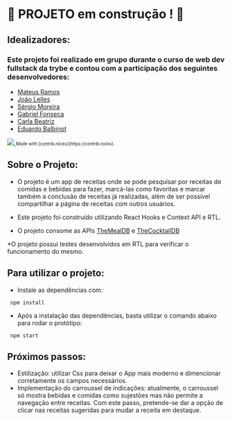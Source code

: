 # :construction: PROJETO em construção ! :construction:

## Idealizadores:
### Este projeto foi realizado em grupo durante o curso de web dev fullstack da trybe e contou com a participação dos seguintes desenvolvedores:
* [Mateus Ramos](https://github.com/mateusDMRamos)
* [João Lelles](https://github.com/joaolelles)
* [Sérgio Moreira](https://github.com/sergiomoreirasjr)
* [Gabriel Fonseca](https://github.com/GabrielFonseca13)
* [Carla Beatriz](https://github.com/carlabeatrizr)
* [Eduardo Balbinot](https://github.com/EduardoBalbinot)

<a href="https://github.com/mateusDMRamos/app_de_receitas/graphs/contributors">
  <img src="https://contrib.rocks/image?repo=mateusDMRamos/app_de_receitas" />
</a>
<font size="1"> Made with [contrib.rocks](https://contrib.rocks). </font>



## Sobre o Projeto:
 * O projeto é um app de receitas onde se pode pesquisar por receitas de comidas e bebidas para fazer, marcá-las como favoritas e marcar também a conclusão de receitas já realizadas, além de ser possível compartilhar a página de receitas com outros usuários.

 * Este projeto foi construído utilizando React Hooks e Context API e RTL.

 * O projeto consome as APIs [TheMealDB](https://www.themealdb.com/) e [TheCocktailDB](https://www.thecocktaildb.com/api.php)
 
 *O projeto possui testes desenvolvidos em RTL para verificar o funcionamento do mesmo.

## Para utilizar o projeto:
 * Instale as dependências com:

 ```
  npm install
 ```
 
 * Após a instalação das dependências, basta utilizar o comando abaixo para rodar o protótipo:
 
 ```
  npm start
 ```
 
## Próximos passos:
 * Estilização: utilizar Css para deixar o App mais moderno e dimencionar corretamente os campos necessários.
 * Implementação do carroussel de indicações: atualmente, o carroussel só mostra bebidas e comidas como sujestões mas não permite a navegação entre receitas. Com este passo, pretende-se dar a opção de clicar nas receitas sugeridas para mudar a receita em destaque.
